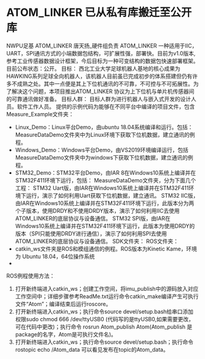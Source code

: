 # ATOM_LINKER 已从私有库搬迁至公开库
NWPU足基 ATOM_LINKER 唐天扬_硬件组负责
ATOM_LINKER 一种适用于IIC，UART，SPI通讯方式的小端数据包结构，可扩展性强，部署快。目前为v1.0版本,参考工业传感器数据设计框架，今后目标为一种可变结构的数据包快速部署框架。目前公布状态：公开。
目标：
西北工业大学足球机器人基地的核心成果为HAWKING系列足球全向机器人，该机器人目前虽已完成初步的体系搭建但仍有许多不成熟之处。其中一点便是其上下位机通讯的不可靠，不可控与不可拓展性。为了解决这个问题，本项目推出ATOM_LINKER 协议为上下位机与单片机传感器间的可靠通讯做好准备。
目标人群：
目标人群为进行机器人与嵌入式开发的设计人员。软件工作人员。
提供的示例代码为能够在不同平台中编译的项目文件，包含
Measure_Example文件夹：
- Linux_Demo：Linux平台Demo，由ubuntu 18.04系统编译和运行。包括：
MeasureDataDemo文件夹中为Linux环境下获取下位机数据，建立通讯的例程。
- Windows_Demo：Windows平台Demo，由VS2019环境编译运行，包括
MeasureDataDemo文件夹中为windows下获取下位机数据，建立通讯的例程。
- STM32_Demo：STM32平台Demo，由IAR 8在Windows10系统上编译并在STM32F411环境下运行，包括：
MeasureDataDemo文件夹，分为下面几个工程：
STM32 Uart版，由IAR在Windows10系统上编译并在STM32F411环境下运行，演示了如何利用Uart获取下位机数据，建立通讯。 
STM32 IIC版，由IAR在Windows10系统上编译并在STM32F411环境下运行，此版本分为两个子版本，使用DRDY和不使用DRDY版本，演示了如何利用IIC去使用ATOM_LINKER的底层协议与设备通信。 
STM32 SPI版，由IAR在Windows10系统上编译并在STM32F411环境下运行，此版本为使用DRDY的版本（SPI只能使用DRDY进行通信），演示了如何利用SPI去使用ATOM_LINKER的底层协议与设备通信。
SDK文件夹：
ROS文件夹：
- catkin_ws文件夹是ROS和模组通信的例程。ROS版本为Kinetic Kame，环境为 Ubuntu 18.04，64位操作系统 
- 
 ROS例程使用方法： 
1. 打开新终端进入catkin_ws；创建工作空间，将imu_publish中的源码放入对应工作空间中；详细步骤参考ReadMe.txt运行命令catkin_make编译产生可执行文件“Atom”；编译结束后运行roscore。
2. 打开新终端进入catkin_ws；执行命令source devel/setup.bash给串口添加权限sudo chmod 666 /dev/ttyUSB0 (代码写的是ttyUSB0,如果需要更改，可在代码中更改)；执行命令 rosrun Atom_publish Atom(Atom_publish 是package的名字，Atom是可执行文件名)。
3. 打开新终端进入catkin_ws；执行命令source devel/setup.bash；执行命令rostopic echo /Atom_data 可以看见发布在topic的Atom_data。
